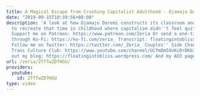 ```yaml
---
title: A Magical Escape from Crushing Capitalist Adulthood - Ojamajo Doremi
date: "2019-09-15T10:39:56+08:00"
description: 'A look at how Ojamajo Doremi constructs its classroom and uses magic
  to recreate that time in childhood where capitalism didn''t feel quite so hegemonic.
  Support me on Patreon: https://www.patreon.com/Zeria Or send a one-time donation
  through Ko-Fi: https://ko-fi.com/zeria_ Transcript: floatingintobliss.wordpress.com/2019/02/02/a-magical-escape-from-crushing-capitalist-adulthood-ojamajo-doremi/
  Follow me on Twitter: https://twitter.com/_Zeria_ Couples'' Side Channel: https://www.youtube.com/channel/UC9mvbU-HNjLzYqx8ZiHsdBw
  Trans Culture Club: https://www.youtube.com/channel/UCfmDm5OvKcDrDKb3F8sxVrw Check
  out my blog: https://floatingintobliss.wordpress.com/ And my AO3 page: https://archiveofourown.org/users/Zeria/works'
url: /zeria/2TfTwZD7HGU/
providers:
  youtube:
    id: 2TfTwZD7HGU
type: video
---
```

